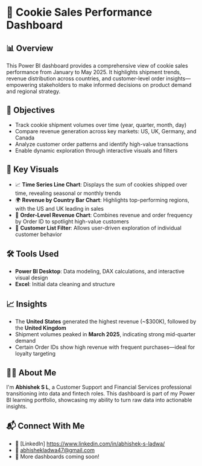 # 🍪 Cookie Sales Performance Dashboard

## 📊 Overview
This Power BI dashboard provides a comprehensive view of cookie sales performance from January to May 2025. It highlights shipment trends, revenue distribution across countries, and customer-level order insights—empowering stakeholders to make informed decisions on product demand and regional strategy.

## 🎯 Objectives
- Track cookie shipment volumes over time (year, quarter, month, day)
- Compare revenue generation across key markets: US, UK, Germany, and Canada
- Analyze customer order patterns and identify high-value transactions
- Enable dynamic exploration through interactive visuals and filters

## 📌 Key Visuals
- 📈 **Time Series Line Chart**: Displays the sum of cookies shipped over time, revealing seasonal or monthly trends
- 🌍 **Revenue by Country Bar Chart**: Highlights top-performing regions, with the US and UK leading in sales
- 🧾 **Order-Level Revenue Chart**: Combines revenue and order frequency by Order ID to spotlight high-value customers
- 👥 **Customer List Filter**: Allows user-driven exploration of individual customer behavior

## 🛠️ Tools Used
- **Power BI Desktop**: Data modeling, DAX calculations, and interactive visual design
- **Excel**: Initial data cleaning and structure

## 📈 Insights
- The **United States** generated the highest revenue (~$300K), followed by the **United Kingdom**
- Shipment volumes peaked in **March 2025**, indicating strong mid-quarter demand
- Certain Order IDs show high revenue with frequent purchases—ideal for loyalty targeting

## 👨‍💻 About Me
I'm **Abhishek S L**, a Customer Support and Financial Services professional transitioning into data and fintech roles. This dashboard is part of my Power BI learning portfolio, showcasing my ability to turn raw data into actionable insights.

## 📬 Connect With Me
- 💼 [LinkedIn] https://www.linkedin.com/in/abhishek-s-ladwa/
- 📧 abhishekladwa47@gmail.com         
- 📁 More dashboards coming soon!
